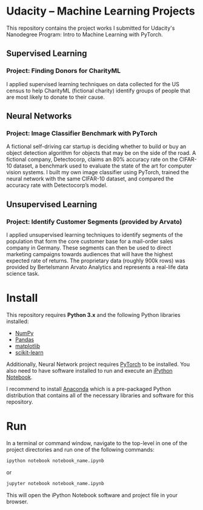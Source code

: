 # Udacity – Machine Learning Projects

This repository contains the project works I submitted for Udacity's Nanodegree Program: Intro to Machine Learning with PyTorch.

## Supervised Learning

### Project: Finding Donors for CharityML

I applied supervised learning techniques on data collected for the US census to help CharityML (fictional charity) identify groups of people that are most likely to donate to their cause.

## Neural Networks

### Project: Image Classifier Benchmark with PyTorch

A fictional self-driving car startup is deciding whether to build or buy an object detection algorithm for objects that may be on the side of the road. A fictional company, Detectocorp, claims an 80% accuracy rate on the CIFAR-10 dataset, a benchmark used to evaluate the state of the art for computer vision systems. I built my own image classifier using PyTorch, trained the neural network with the same CIFAR-10 dataset, and compared the accuracy rate with Detectocorp’s model.

## Unsupervised Learning

### Project: Identify Customer Segments (provided by Arvato)

I applied unsupervised learning techniques to identify segments of the population that form the core customer base for a mail-order sales company in Germany. These segments can then be used to direct marketing campaigns towards audiences that will have the highest expected rate of returns. The proprietary data (roughly 900k rows) was provided by Bertelsmann Arvato Analytics and represents a real-life data science task.

# Install

This repository requires **Python 3.x** and the following Python libraries installed:

- [NumPy](http://www.numpy.org/)
- [Pandas](http://pandas.pydata.org)
- [matplotlib](http://matplotlib.org/)
- [scikit-learn](http://scikit-learn.org/stable/)

Additionally, Neural Network project requires [PyTorch](https://pytorch.org/) to be installed. You also need to have software installed to run and execute an [iPython Notebook](http://ipython.org/notebook.html).

I recommend to install [Anaconda](https://www.continuum.io/downloads) which is a pre-packaged Python distribution that contains all of the necessary libraries and software for this repository.

# Run

In a terminal or command window, navigate to the top-level in one of the project directories and run one of the following commands:

```bash
ipython notebook notebook_name.ipynb
```  
or
```bash
jupyter notebook notebook_name.ipynb
```

This will open the iPython Notebook software and project file in your browser.
